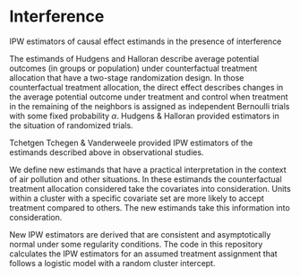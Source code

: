 # Interference
IPW estimators of causal effect estimands in the presence of interference

The estimands  of Hudgens and Halloran describe average potential outcomes (in groups or population)
under counterfactual treatment allocation that have a two-stage randomization design. In those
counterfactual treatment allocation, the direct effect describes changes in the average potential
outcome under treatment and control when treatment in the remaining of the neighbors is assigned
as independent Bernoulli trials with some fixed probability $\alpha$. Hudgens & Halloran provided
estimators in the situation of randomized trials.

Tchetgen Tchegen & Vanderweele provided IPW estimators of the estimands described above in
observational studies.

We define new estimands that have a practical interpretation in the context of air pollution and
other situations. In these estimands the counterfactual treatment allocation considered take the
covariates into consideration. Units within a cluster with a specific covariate set are more likely
to accept treatment compared to others. The new estimands take this information into consideration.

New IPW estimators are derived that are consistent and asymptotically normal under some regularity
conditions. The code in this repository calculates the IPW estimators for an assumed treatment
assignment that follows a logistic model with a random cluster intercept.
